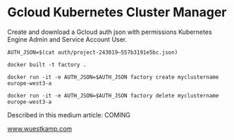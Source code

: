 Gcloud Kubernetes Cluster Manager
==========

Create and download a Gcloud auth json with permissions Kubernetes Engine Admin and Service Account User.


```
AUTH_JSON=$(cat auth/project-243019–557b3191e5bc.json)

docker built -t factory .

docker run -it -e AUTH_JSON=$AUTH_JSON factory create myclustername europe-west3-a

docker run -it -e AUTH_JSON=$AUTH_JSON factory delete myclustername europe-west3-a
```

Described in this medium article:
COMING

www.wuestkamp.com
